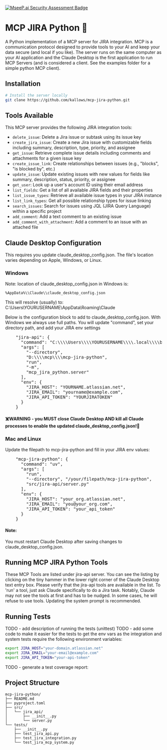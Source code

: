 [![MseeP.ai Security Assessment Badge](https://mseep.net/pr/kallows-mcp-jira-python-badge.png)](https://mseep.ai/app/kallows-mcp-jira-python)

# MCP JIRA Python 🚀

A Python implementation of a MCP server for JIRA integration. MCP is a communication protocol designed to provide tools to your AI and keep your data secure (and local if you like). The server runs on the same computer as your AI application and the Claude Desktop is the first application to run MCP Servers (and is considered a client. See the examples folder for a simple python MCP client).

## Installation

```bash
# Install the server locally
git clone https://github.com/kallows/mcp-jira-python.git 
```

## Tools Available

This MCP server provides the following JIRA integration tools:

- `delete_issue`: Delete a Jira issue or subtask using its issue key
- `create_jira_issue`: Create a new Jira issue with customizable fields including summary, description, type, priority, and assignee
- `get_issue`: Retrieve complete issue details including comments and attachments for a given issue key
- `create_issue_link`: Create relationships between issues (e.g., "blocks", "is blocked by", etc.)
- `update_issue`: Update existing issues with new values for fields like summary, description, status, priority, or assignee
- `get_user`: Look up a user's account ID using their email address
- `list_fields`: Get a list of all available JIRA fields and their properties
- `list_issue_types`: Retrieve all available issue types in your JIRA instance
- `list_link_types`: Get all possible relationship types for issue linking
- `search_issues`: Search for issues using JQL (JIRA Query Language) within a specific project
- `add_comment`: Add a text comment to an existing issue
- `add_comment_with_attachment`: Add a comment to an issue with an attached file

## Claude Desktop Configuration
This requires you update claude_desktop_config.json. The file's location varies depending on Apple, Windows, or Linux.
 
### Windows
Note: location of claude_desktop_config.json in Windows is:
```
%AppData%\\Claude\\claude_desktop_config.json
```
This will resolve (usually) to: 
C:\\Users\\YOURUSERNAME\\AppData\\Roaming\\Claude

Below is the configuration block to add to claude_desktop_config.json.
With Windows we always use full paths. You will update "command", set your directory path, and add your JIRA env settings
<pre>
    "jira-api": {
      "command": "C:\\\\Users\\\\YOURUSERNAME\\\\.local\\\\bin\\\\uv.exe",
      "args": [
        "--directory",
        "D:\\\\mcp\\\\mcp-jira-python",
        "run",
        "-m",
        "mcp_jira_python.server"
      ],
      "env": {
        "JIRA_HOST": "YOURNAME.atlassian.net",
        "JIRA_EMAIL": "yourname@example.com",
        "JIRA_API_TOKEN": "YOURJIRATOKEN"
      }      
    }
</pre>
#### ☠️WARNING - you MUST close Claude Desktop AND kill all Claude processes to enable the updated claude_desktop_config.json!😬

### Mac and Linux
Update the filepath to mcp-jira-python and fill in your JIRA env values:
<pre>
    "mcp-jira-python": {
      "command": "uv",
      "args": [
        "run",
        "--directory", "/your/filepath/mcp-jira-python",
        "src/jira-api/server.py"
      ],
      "env": {
        "JIRA_HOST": "your_org.atlassian.net",
        "JIRA_EMAIL": "you@your_org.com",
        "JIRA_API_TOKEN": "your_api_token"
      }      
    }
</pre>

#### Note:
You must restart Claude Desktop after saving changes to claude_desktop_config.json.

## Running MCP JIRA Python Tools
These MCP Tools are listed under jira-api server. You can see the listing by clicking on the tiny hammer in the lower right corner of the Claude Desktop text entry box. Please verify that the jira-api tools are available in the list. To 'run' a tool, just ask Claude specifically to do a Jira task. Notably, Claude may not see the tools at first and has to be nudged. In some cases, he will refuse to use tools. Updating the system prompt is recommended.

## Running Tests    
TODO - add description of running the tests (unittest)
TODO - add some code to make it easier for the tests to get the env vars as the integration and system tests require the following environment variables:

```bash
export JIRA_HOST="your-domain.atlassian.net"
export JIRA_EMAIL="your-email@example.com"
export JIRA_API_TOKEN="your-api-token"
```
TODO - generate a test coverage report:

## Project Structure

```
mcp-jira-python/
├── README.md
├── pyproject.toml
├── src/
│   └── jira_api/
│       ├── __init__.py
│       └── server.py
└── tests/
    ├── __init__.py
    ├── test_jira_api.py
    ├── test_jira_integration.py
    └── test_jira_mcp_system.py
```